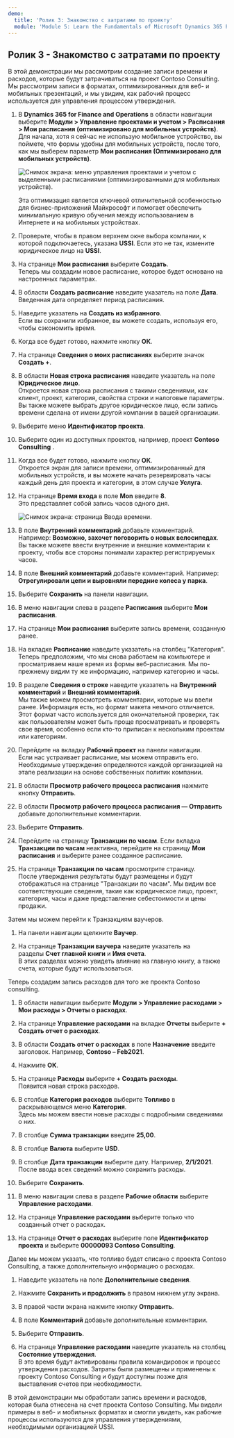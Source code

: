 ```yaml
---
demo:
  title: 'Ролик 3: Знакомство с затратами по проекту'
  module: 'Module 5: Learn the Fundamentals of Microsoft Dynamics 365 Project Operations'
---
```


## Ролик 3 - Знакомство с затратами по проекту

В этой демонстрации мы рассмотрим создание записи времени и расходов, которые будут затрачиваться на проект Contoso Consulting. Мы рассмотрим записи в форматах, оптимизированных для веб- и мобильных презентаций, и мы увидим, как рабочий процесс используется для управления процессом утверждения.

1. В **Dynamics 365 for Finance and Operations** в области навигации выберите **Модули > Управление проектами и учетом > Расписания > Мои расписания (оптимизировано для мобильных устройств)**.  
    Для начала, хотя я сейчас не использую мобильное устройство, вы поймете, что формы удобны для мобильных устройств, после того, как мы выберем параметр **Мои расписания (Оптимизировано для мобильных устройств)**.

    ![Снимок экрана: меню управления проектами и учетом с выделенными расписаниями (оптимизированными для мобильных устройств).](./media/projops_costs_1_select_my_timesheets.png)  

    Эта оптимизация является ключевой отличительной особенностью для бизнес-приложений Майкрософт и помогает обеспечить минимальную кривую обучения между использованием в Интернете и на мобильных устройствах.

1. Проверьте, чтобы в правом верхнем окне выбора компании, к которой подключаетесь, указана **USSI**. Если это не так, измените юридическое лицо на **USSI**.

1. На странице **Мои расписания** выберите **Создать**.  
    Теперь мы создадим новое расписание, которое будет основано на настроенных параметрах.

1. В области **Создать расписание** наведите указатель на поле **Дата**.  
    Введенная дата определяет период расписания.

1. Наведите указатель на **Создать из избранного**.  
    Если вы сохранили избранное, вы можете создать, используя его, чтобы сэкономить время.

1. Когда все будет готово, нажмите кнопку **ОК**.

1. На странице **Сведения о моих расписаниях** выберите значок **Создать +**.

1. В области **Новая строка расписания** наведите указатель на поле **Юридическое лицо**.  
    Откроется новая строка расписания с такими сведениями, как клиент, проект, категория, свойства строки и налоговые параметры. Вы также можете выбрать другое юридическое лицо, если запись времени сделана от имени другой компании в вашей организации.

1. Выберите меню **Идентификатор проекта**.

1. Выберите один из доступных проектов, например, проект **Contoso Consulting** .

1. Когда все будет готово, нажмите кнопку **ОК**.  
    Откроется экран для записи времени, оптимизированный для мобильных устройств, и вы можете начать резервировать часы каждый день для проекта и категории, в этом случае **Услуга**.

1. На странице **Время входа** в поле **Mon** введите **8**.  
    Это представляет собой запись часов одного дня.

    ![Снимок экрана: страница Ввода времени.](./media/projops_costs_2_mon_box.png)

1. В поле **Внутренний комментарий** добавьте комментарий. Например: **Возможно, захочет поговорить о новых велосипедах**.  
    Вы также можете ввести внутренние и внешние комментарии к проекту, чтобы все стороны понимали характер регистрируемых часов.

1. В поле **Внешний комментарий** добавьте комментарий. Например: **Отрегулировали цепи и выровняли передние колеса у парка**.

1. Выберите **Сохранить** на панели навигации.

1. В меню навигации слева в разделе **Расписания** выберите **Мои расписания**.

1. На странице **Мои расписания** выберите запись времени, созданную ранее.

1. На вкладке **Расписание** наведите указатель на столбец "Категория".  
    Теперь предположим, что мы снова работаем на компьютере и просматриваем наше время из формы веб-расписания. Мы по-прежнему видим ту же информацию, например категорию и часы.

1. В разделе **Сведения о строке** наведите указатель на **Внутренний комментарий** и **Внешний комментарий**.  
    Мы также можем просмотреть комментарии, которые мы ввели ранее. Информация есть, но формат макета немного отличается. Этот формат часто используется для окончательной проверки, так как пользователям может быть проще просматривать и проверять свое время, особенно если кто-то приписан к нескольким проектам или категориям.

1. Перейдите на вкладку **Рабочий проект** на панели навигации.  
    Если нас устраивает расписание, мы можем отправить его. Необходимые утверждения определяются каждой организацией на этапе реализации на основе собственных политик компании.

1. В области **Просмотр рабочего процесса расписания** нажмите кнопку **Отправить**.

1. В области **Просмотр рабочего процесса расписания — Отправить** добавьте дополнительные комментарии.

1. Выберите **Отправить**.

1. Перейдите на страницу **Транзакции по часам**. Если вкладка **Транзакции по часам** неактивна, перейдите на страницу **Мои расписания** и выберите ранее созданное расписание.

1. На странице **Транзакции по часам** просмотрите страницу.  
    После утверждения результаты будут размещены и будут отображаться на странице "Транзакции по часам". Мы видим все соответствующие сведения, такие как юридическое лицо, проект, категория, часы и даже представление себестоимости и цены продажи.  

Затем мы можем перейти к Транзакциям ваучеров.

1. На панели навигации щелкните **Ваучер**.

1. На странице **Транзакции ваучера** наведите указатель на разделы **Счет главной книги** и **Имя счета**.  
    В этих разделах можно увидеть влияние на главную книгу, а также счета, которые будут использоваться.  

Теперь создадим запись расходов для того же проекта Contoso consulting.

1. В области навигации выберите **Модули > Управление расходами > Мои расходы > Отчеты о расходах**.

1. На странице **Управление расходами** на вкладке **Отчеты** выберите **+ Создать отчет о расходах**.

1. В области **Создать отчет о расходах** в поле **Назначение** введите заголовок. Например, **Contoso – Feb2021**.

1. Нажмите **ОК**.

1. На странице **Расходы** выберите **+ Создать расходы**.  
Появится новая строка расходов.

1. В столбце **Категория расходов** выберите **Топливо** в раскрывающемся меню **Категория**.  
Здесь мы можем ввести новые расходы с подробными сведениями о них.

1. В столбце **Сумма транзакции** введите **25,00**.

1. В столбце **Валюта** выберите **USD**.

1. В столбце **Дата транзакции** выберите дату. Например, **2/1/2021**.  
    После ввода всех сведений можно сохранить расходы.

1. Выберите **Сохранить**.

1. В меню навигации слева в разделе **Рабочие области** выберите **Управление расходами**.

1. На странице **Управление расходами** выберите только что созданный отчет о расходах.

1. На странице **Отчет о расходах** выберите поле **Идентификатор проекта** и выберите **00000093 Contoso Consulting**.  

Далее мы можем указать, что топливо будет списано с проекта Contoso Consulting, а также дополнительную информацию о расходах.

1. Наведите указатель на поле **Дополнительные сведения**.

1. Нажмите **Сохранить и продолжить** в правом нижнем углу экрана.

1. В правой части экрана нажмите кнопку **Отправить**.

1. В поле **Комментарий** добавьте дополнительные комментарии.

1. Выберите **Отправить**.

1. На странице **Управление расходами** наведите указатель на столбец **Состояние утверждения**.  
    В это время будут активированы правила командировок и процесс утверждения расходов. Затраты были размещены и применены к проекту Contoso Consulting и будут доступны позже для выставления счетов при необходимости.

В этой демонстрации мы обработали запись времени и расходов, которая была отнесена на счет проекта Contoso Consulting. Мы видели примеры в веб- и мобильных форматах и смогли увидеть, как рабочие процессы используются для управления утверждениями, необходимыми организацией USSI.
